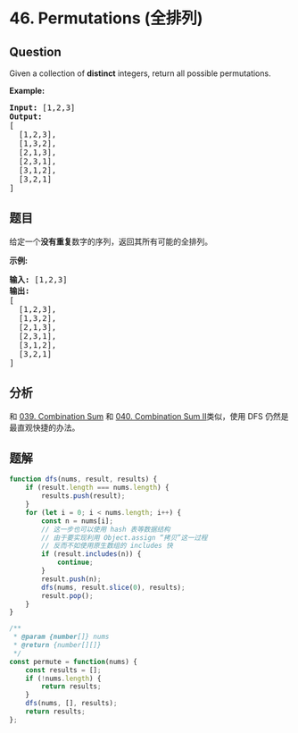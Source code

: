 # 46. Permutations (全排列)

## Question

Given a collection of **distinct** integers, return all possible permutations.

**Example:**

<pre><strong>Input:</strong> [1,2,3]
<strong>Output:</strong>
[
  [1,2,3],
  [1,3,2],
  [2,1,3],
  [2,3,1],
  [3,1,2],
  [3,2,1]
]
</pre>

## 题目

给定一个**没有重复**数字的序列，返回其所有可能的全排列。

**示例:**

<pre><strong>输入:</strong> [1,2,3]
<strong>输出:</strong>
[
  [1,2,3],
  [1,3,2],
  [2,1,3],
  [2,3,1],
  [3,1,2],
  [3,2,1]
]</pre>

## 分析

和 [039. Combination Sum](./039.%20Combination%20Sum.md) 和 [040. Combination Sum II](./040.%20Combination%20Sum%20II.md)类似，使用 DFS 仍然是最直观快捷的办法。

## 题解

```javascript
function dfs(nums, result, results) {
    if (result.length === nums.length) {
        results.push(result);
    }
    for (let i = 0; i < nums.length; i++) {
        const n = nums[i];
        // 这一步也可以使用 hash 表等数据结构
        // 由于要实现利用 Object.assign “拷贝”这一过程
        // 反而不如使用原生数组的 includes 快
        if (result.includes(n)) {
            continue;
        }
        result.push(n);
        dfs(nums, result.slice(0), results);
        result.pop();
    }
}

/**
 * @param {number[]} nums
 * @return {number[][]}
 */
const permute = function(nums) {
    const results = [];
    if (!nums.length) {
        return results;
    }
    dfs(nums, [], results);
    return results;
};
```
